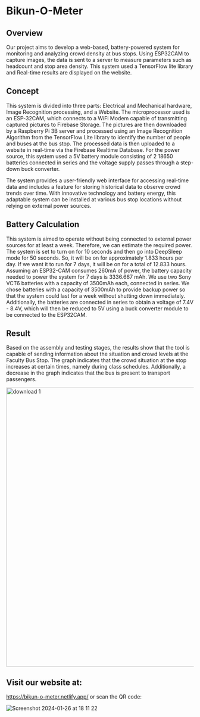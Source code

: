 # Bikun-O-Meter

## Overview
Our project aims to develop a web-based, battery-powered system for monitoring and analyzing crowd density at bus stops. Using ESP32CAM to capture images, the data is sent to a server to measure parameters such as headcount and stop area density. This system used a TensorFlow lite library and Real-time results are displayed on the website. 


## Concept
This system is divided into three parts: Electrical and Mechanical hardware, Image Recognition processing, and a Website. The microprocessor used is an ESP-32CAM, which connects to a WiFi Modem capable of transmitting captured pictures to Firebase Storage. The pictures are then downloaded by a Raspberry Pi 3B server and processed using an Image Recognition Algorithm from the TensorFlow Lite library to identify the number of people and buses at the bus stop. The processed data is then uploaded to a website in real-time via the Firebase Realtime Database. For the power source, this system used a 5V battery module consisting of 2 18650 batteries connected in series and the voltage supply passes through a step-down buck converter.

The system provides a user-friendly web interface for accessing real-time data and includes a feature for storing historical data to observe crowd trends over time. With innovative technology and battery energy, this adaptable system can be installed at various bus stop locations without relying on external power sources.

## Battery Calculation
This system is aimed to operate without being connected to external power sources for at least a week. Therefore, we can estimate the required power. The system is set to turn on for 10 seconds and then go into DeepSleep mode for 50 seconds. So, it will be on for approximately 1.833 hours per day. If we want it to run for 7 days, it will be on for a total of 12.833 hours. Assuming an ESP32-CAM consumes 260mA of power, the battery capacity needed to power the system for 7 days is 3336.667 mAh. We use two Sony VCT6 batteries with a capacity of 3500mAh each, connected in series. We chose batteries with a capacity of 3500mAh to provide backup power so that the system could last for a week without shutting down immediately. Additionally, the batteries are connected in series to obtain a voltage of 7.4V - 8.4V, which will then be reduced to 5V using a buck converter module to be connected to the ESP32CAM.

## Result
Based on the assembly and testing stages, the results show that the tool is capable of sending information about the situation and crowd levels at the Faculty Bus Stop. The graph indicates that the crowd situation at the stop increases at certain times, namely during class schedules. Additionally, a decrease in the graph indicates that the  bus is present to transport passengers.

<img width="750" alt="download 1" src="https://github.com/evelioexcellenta/Bikun-O-Meter/assets/70692957/c980207b-189a-4aa0-8746-e6d1dde00798">




 ## Visit our website at: 
 https://bikun-o-meter.netlify.app/
 or scan the QR code:

![Screenshot 2024-01-26 at 18 11 22](https://github.com/evelioexcellenta/Bikun-O-Meter/assets/106600068/fc5a05f8-fc74-4853-800e-14b35886ce95)
